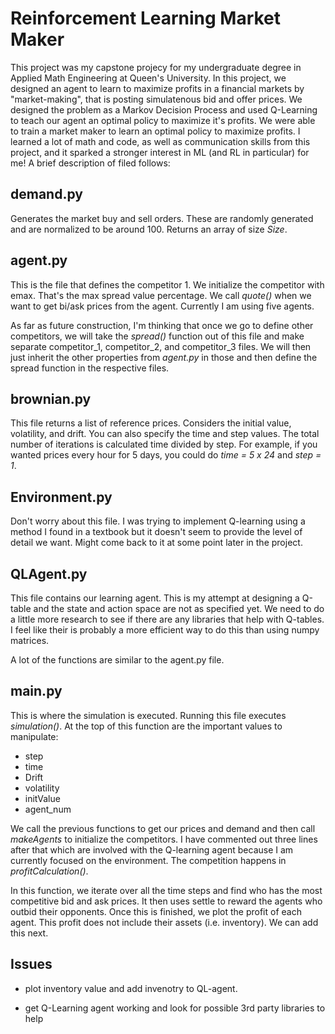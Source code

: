 # Reinforcement Learning Market Maker
This project was my capstone projecy for my undergraduate degree in Applied Math Engineering at Queen's University. In this project, we designed an agent to learn to maximize profits in a financial markets by "market-making", that is posting simulatenous bid and offer prices. We designed the problem as a Markov Decision Process and used Q-Learning to teach our agent an optimal policy to maximize it's profits. We were able to train a market maker to learn an optimal policy to maximize profits. I learned a lot of math and code, as well as communication skills from this project, and it sparked a stronger interest in ML (and RL in particular) for me! A brief description of filed follows:

## demand.py
Generates the market buy and sell orders. These are randomly generated and are normalized to be around
100. Returns an array of size *Size*.

## agent.py
This is the file that defines the competitor 1. We initialize the competitor with emax. That's the
max spread value percentage. We call *quote()* when we want to get bi/ask prices from the agent.
Currently I am using five agents.

As far as future construction, I'm thinking that once we go to define other
competitors, we will take the *spread()* function out of this file and make separate competitor_1,
competitor_2, and competitor_3 files. We will then just inherit the other properties from *agent.py*
in those and then define the spread function in the respective files.

## brownian.py
This file returns a list of reference prices. Considers the initial value, volatility,
and drift. You can also specify the time and step values. The total number of iterations
is calculated time divided by step. For example, if you wanted prices every hour for 5 days,
you could do *time = 5 x 24* and *step = 1*.

## Environment.py
Don't worry about this file. I was trying to implement Q-learning using a method
I found in a textbook but it doesn't seem to provide the level of detail we want.
Might come back to it at some point later in the project.

## QLAgent.py
This file contains our learning agent. This is my attempt at designing a Q-table and
the state and action space are not as specified yet. We need to do a little more research
to see if there are any libraries that help with Q-tables. I feel like their is probably
a more efficient way to do this than using numpy matrices.

A lot of the functions are similar to the agent.py file.

## main.py
This is where the simulation is executed. Running this file executes *simulation()*.
At the top of this function are the important values to manipulate:
* step
* time
* Drift
* volatility
* initValue
* agent_num

We call the previous functions to get our prices and demand and then call *makeAgents*
to initialize the competitors. I have commented out three lines after that which
are involved with the Q-learning agent because I am currently focused on the environment.
The competition happens in *profitCalculation()*. 

In this function, we iterate over all the time steps and find who has the most competitive bid and ask
prices. It then uses settle to reward the agents who outbid their opponents. Once this is finished, we
plot the profit of each agent. This profit does not include their assets (i.e. inventory). We can add this
next.

## Issues
* plot inventory value and add invenotry to QL-agent. 

* get Q-Learning agent working and look for possible 3rd party libraries to help
